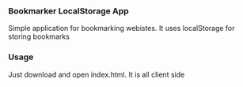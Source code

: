 ### Bookmarker LocalStorage App

Simple application for bookmarking webistes. It uses localStorage for storing bookmarks 

### Usage

Just download and open index.html. It is all client side
